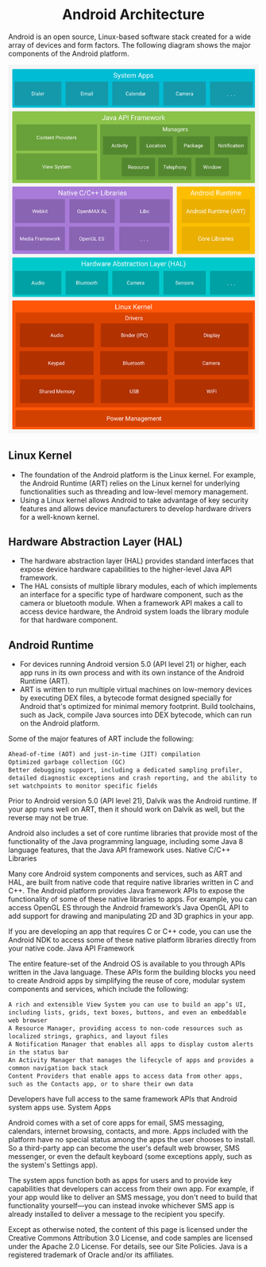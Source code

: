 <h1 align="center">Android Architecture</h1>
<p>Android is an open source, Linux-based software stack created for a wide array of devices and form factors. The following diagram shows the major components of the Android platform.</p>
<img src="img/android-stack_2x.png">
<h2>Linux Kernel</h2>
<ul>
  <li>The foundation of the Android platform is the Linux kernel. For example, the Android Runtime (ART) relies on the Linux kernel for underlying functionalities such as threading and low-level memory management.</li>
  <li>Using a Linux kernel allows Android to take advantage of key security features and allows device manufacturers to develop hardware drivers for a well-known kernel.</li>
</ul>
<h2>Hardware Abstraction Layer (HAL)</h2>
<ul>
  <li>The hardware abstraction layer (HAL) provides standard interfaces that expose device hardware capabilities to the higher-level Java API framework.</li>
  <li>
The HAL consists of multiple library modules, each of which implements an interface for a specific type of hardware component, such as the camera or bluetooth module. When a framework API makes a call to access device hardware, the Android system loads the library module for that hardware component.</li>
</ul>
<h2>Android Runtime</h2>
<ul>
  <li>For devices running Android version 5.0 (API level 21) or higher, each app runs in its own process and with its own instance of the Android Runtime (ART).</li>
  <li>ART is written to run multiple virtual machines on low-memory devices by executing DEX files, a bytecode format designed specially for Android that's optimized for minimal memory footprint. Build toolchains, such as Jack, compile Java sources into DEX bytecode, which can run on the Android platform.</li>
</ul>

<!--Need Format-->
Some of the major features of ART include the following:

    Ahead-of-time (AOT) and just-in-time (JIT) compilation
    Optimized garbage collection (GC)
    Better debugging support, including a dedicated sampling profiler, detailed diagnostic exceptions and crash reporting, and the ability to set watchpoints to monitor specific fields

Prior to Android version 5.0 (API level 21), Dalvik was the Android runtime. If your app runs well on ART, then it should work on Dalvik as well, but the reverse may not be true.

Android also includes a set of core runtime libraries that provide most of the functionality of the Java programming language, including some Java 8 language features, that the Java API framework uses.
Native C/C++ Libraries

Many core Android system components and services, such as ART and HAL, are built from native code that require native libraries written in C and C++. The Android platform provides Java framework APIs to expose the functionality of some of these native libraries to apps. For example, you can access OpenGL ES through the Android framework’s Java OpenGL API to add support for drawing and manipulating 2D and 3D graphics in your app.

If you are developing an app that requires C or C++ code, you can use the Android NDK to access some of these native platform libraries directly from your native code.
Java API Framework

The entire feature-set of the Android OS is available to you through APIs written in the Java language. These APIs form the building blocks you need to create Android apps by simplifying the reuse of core, modular system components and services, which include the following:

    A rich and extensible View System you can use to build an app’s UI, including lists, grids, text boxes, buttons, and even an embeddable web browser
    A Resource Manager, providing access to non-code resources such as localized strings, graphics, and layout files
    A Notification Manager that enables all apps to display custom alerts in the status bar
    An Activity Manager that manages the lifecycle of apps and provides a common navigation back stack
    Content Providers that enable apps to access data from other apps, such as the Contacts app, or to share their own data

Developers have full access to the same framework APIs that Android system apps use.
System Apps

Android comes with a set of core apps for email, SMS messaging, calendars, internet browsing, contacts, and more. Apps included with the platform have no special status among the apps the user chooses to install. So a third-party app can become the user's default web browser, SMS messenger, or even the default keyboard (some exceptions apply, such as the system's Settings app).

The system apps function both as apps for users and to provide key capabilities that developers can access from their own app. For example, if your app would like to deliver an SMS message, you don't need to build that functionality yourself—you can instead invoke whichever SMS app is already installed to deliver a message to the recipient you specify.

Except as otherwise noted, the content of this page is licensed under the Creative Commons Attribution 3.0 License, and code samples are licensed under the Apache 2.0 License. For details, see our Site Policies. Java is a registered trademark of Oracle and/or its affiliates.
